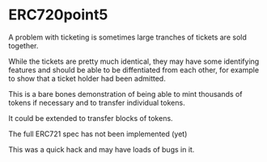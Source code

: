 # ERC720point5


A problem with ticketing is sometimes large tranches of tickets are sold together.

While the tickets are pretty much identical, they may have some identifying features and should be able to be diffentiated from each other, for example to show that a ticket holder had been admitted.

This is a bare bones demonstration of being able to mint thousands of tokens if necessary and to transfer individual tokens.

It could be extended to transfer blocks of tokens.

The full ERC721 spec has not been implemented (yet)

This was a quick hack and may have loads of bugs in it.
